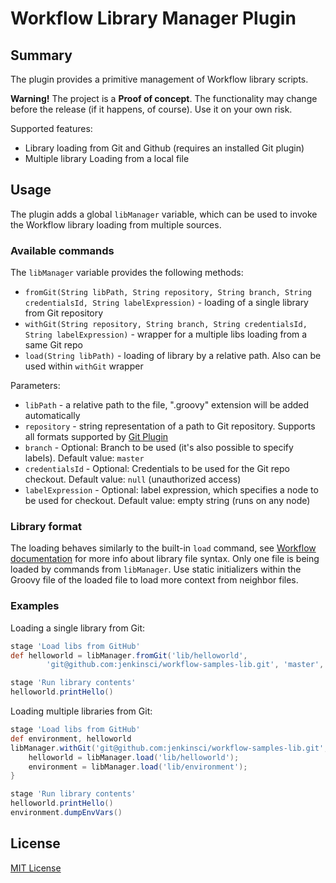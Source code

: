 # Workflow Library Manager Plugin

## Summary

The plugin provides a primitive management of Workflow library scripts.

**Warning!** The project is a **Proof of concept**. The functionality may change before the release (if it happens, of course). Use it on your own risk.

Supported features:
* Library loading from Git and Github (requires an installed Git plugin)
* Multiple library Loading from a local file

## Usage

The plugin adds a global `libManager` variable, which can be used to invoke the Workflow library loading from multiple sources. 

### Available commands

The `libManager` variable provides the following methods:
* `fromGit(String libPath, String repository, String branch, String credentialsId, String labelExpression)` - loading of a single library from Git repository
* `withGit(String repository, String branch, String credentialsId, String labelExpression)` - wrapper for a multiple libs loading from a same Git repo
* `load(String libPath)` - loading of library by a relative path. Also can be used within `withGit` wrapper

Parameters:
* `libPath` - a relative path to the file, ".groovy" extension will be added automatically
* `repository` - string representation of a path to Git repository. Supports all formats supported by [Git Plugin](https://wiki.jenkins-ci.org/display/JENKINS/Git+Plugin)
* `branch` - Optional: Branch to be used (it's also possible to specify labels). Default value: `master`
* `credentialsId` - Optional: Credentials to be used for the Git repo checkout. Default value: `null` (unauthorized access)
* `labelExpression` - Optional: label expression, which specifies a node to be used for checkout. Default value: empty string (runs on any node)

### Library format

The loading behaves similarly to the built-in `load` command, see [Workflow documentation](https://github.com/jenkinsci/workflow-plugin/blob/master/TUTORIAL.md#manual-loading) for more info about library file syntax. Only one file is being loaded by commands from `libManager`. Use static initializers within the Groovy file of the loaded file to load more context from neighbor files.

### Examples

Loading a single library from Git:
```groovy
stage 'Load libs from GitHub'
def helloworld = libManager.fromGit('lib/helloworld', 
        'git@github.com:jenkinsci/workflow-samples-lib.git', 'master', null, '')

stage 'Run library contents'
helloworld.printHello()
```

Loading multiple libraries from Git:
```groovy
stage 'Load libs from GitHub'
def environment, helloworld
libManager.withGit('git@github.com:jenkinsci/workflow-samples-lib.git', 'master', null, '') {
    helloworld = libManager.load('lib/helloworld');
    environment = libManager.load('lib/environment');
}

stage 'Run library contents'
helloworld.printHello()
environment.dumpEnvVars()
```

## License
[MIT License](http://opensource.org/licenses/MIT)
